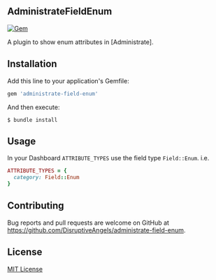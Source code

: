 ## AdministrateFieldEnum
[![Gem](https://img.shields.io/gem/v/administrate-field-enum.svg)]()

A plugin to show enum attributes in [Administrate].

## Installation

Add this line to your application's Gemfile:

```ruby
gem 'administrate-field-enum'
```

And then execute:
```
$ bundle install
```

## Usage

In your Dashboard `ATTRIBUTE_TYPES` use the field type `Field::Enum`. i.e.
```ruby
ATTRIBUTE_TYPES = {
  category: Field::Enum
}
```

## Contributing

Bug reports and pull requests are welcome on GitHub at https://github.com/DisruptiveAngels/administrate-field-enum.

## License

[MIT License](https://github.com/DisruptiveAngels/administrate-field-enum/blob/master/LICENSE.md)

